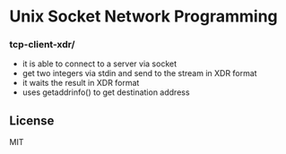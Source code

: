 # Unix Socket Network Programming

### tcp-client-xdr/
  - it is able to connect to a server via socket
  - get two integers via stdin and send to the stream in XDR format
  - it waits the result in XDR format
  - uses getaddrinfo() to get destination address

License
----

MIT

